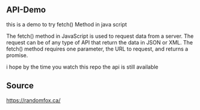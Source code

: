 ## API-Demo
this is a demo to try fetch() Method in java script

The fetch() method in JavaScript is used to request data from a server. The request can be of any type of API that return the data in JSON or XML. The fetch() method requires one parameter, the URL to request, and returns a promise.

i hope by the time you watch this repo the api is still available 
## Source
https://randomfox.ca/
